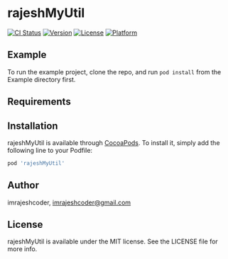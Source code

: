 # rajeshMyUtil

[![CI Status](https://img.shields.io/travis/imrajeshcoder/rajeshMyUtil.svg?style=flat)](https://travis-ci.org/imrajeshcoder/rajeshMyUtil)
[![Version](https://img.shields.io/cocoapods/v/rajeshMyUtil.svg?style=flat)](https://cocoapods.org/pods/rajeshMyUtil)
[![License](https://img.shields.io/cocoapods/l/rajeshMyUtil.svg?style=flat)](https://cocoapods.org/pods/rajeshMyUtil)
[![Platform](https://img.shields.io/cocoapods/p/rajeshMyUtil.svg?style=flat)](https://cocoapods.org/pods/rajeshMyUtil)

## Example

To run the example project, clone the repo, and run `pod install` from the Example directory first.

## Requirements

## Installation

rajeshMyUtil is available through [CocoaPods](https://cocoapods.org). To install
it, simply add the following line to your Podfile:

```ruby
pod 'rajeshMyUtil'
```

## Author

imrajeshcoder, imrajeshcoder@gmail.com

## License

rajeshMyUtil is available under the MIT license. See the LICENSE file for more info.
